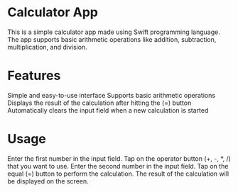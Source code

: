 # Calculator App
This is a simple calculator app made using Swift programming language. The app supports basic arithmetic operations like addition, subtraction, multiplication, and division.

# Features
Simple and easy-to-use interface
Supports basic arithmetic operations
Displays the result of the calculation after hitting the (=) button
Automatically clears the input field when a new calculation is started

# Usage
Enter the first number in the input field.
Tap on the operator button (+, -, *, /) that you want to use.
Enter the second number in the input field.
Tap on the equal (=) button to perform the calculation.
The result of the calculation will be displayed on the screen.
